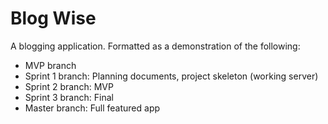 # Blog Wise

A blogging application. Formatted as a demonstration of the following:

* MVP branch
* Sprint 1 branch: Planning documents, project skeleton (working server)
* Sprint 2 branch: MVP
* Sprint 3 branch: Final
* Master branch: Full featured app
